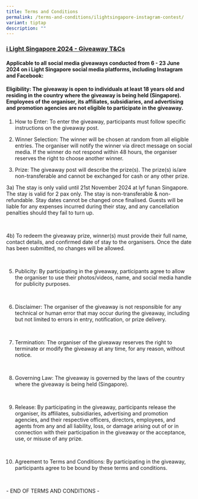 ```yaml
---
title: Terms and Conditions
permalink: /terms-and-conditions/ilightsingapore-instagram-contest/
variant: tiptap
description: ""
---
```

<h3><strong><u>i Light Singapore 2024 - Giveaway T&amp;Cs</u></strong></h3>
<h4>Applicable to all social media giveaways conducted from 6 - 23 June 2024 on i Light Singapore social media platforms, including Instagram and Facebook:</h4>
<p></p>
<h4>Eligibility: The giveaway is open to individuals at least 18 years old and residing in the country where the giveaway is being held (Singapore). Employees of the organiser, its affiliates, subsidiaries, and advertising and promotion agencies are not eligible to participate in the giveaway.</h4>
<h4></h4>
<ol data-tight="true" class="tight">
<li>
<p>How to Enter: To enter the giveaway, participants must follow specific
instructions on the giveaway post.</p>
<p></p>
</li>
<li>
<p>Winner Selection: The winner will be chosen at random from all eligible
entries. The organiser will notify the winner via direct message on social
media. If the winner do not respond within 48 hours, the organiser reserves
the right to choose another winner.</p>
<p></p>
</li>
<li>
<p>Prize: The giveaway post will describe the prize(s). The prize(s) is/are
non-transferable and cannot be exchanged for cash or any other prize.&nbsp;</p>
<p></p>
</li>
</ol>
<p>3a) The stay is only valid until 21st November 2024 at lyf funan Singapore.
The stay is valid for 2 pax only. The stay is non-transferable &amp; non-refundable.
Stay dates cannot be changed once finalised. Guests will be liable for
any expenses incurred during their stay, and any cancellation penalties
should they fail to turn up.&nbsp;</p>
<p>
<br>
</p>
<p>4b) To redeem the giveaway prize, winner(s) must provide their full name,
contact details, and confirmed date of stay to the organisers. Once the
date has been submitted, no changes will be allowed.</p>
<p>
<br>
</p>
<ol start="5">
<li>
<p>Publicity: By participating in the giveaway, participants agree to allow
the organiser to use their photos/videos, name, and social media handle
for publicity purposes.</p>
</li>
</ol>
<p>
<br>
</p>
<ol start="6">
<li>
<p>Disclaimer: The organiser of the giveaway is not responsible for any technical
or human error that may occur during the giveaway, including but not limited
to errors in entry, notification, or prize delivery.</p>
</li>
</ol>
<p>
<br>
</p>
<ol start="7">
<li>
<p>Termination: The organiser of the giveaway reserves the right to terminate
or modify the giveaway at any time, for any reason, without notice.</p>
</li>
</ol>
<p>
<br>
</p>
<ol start="8">
<li>
<p>Governing Law: The giveaway is governed by the laws of the country where
the giveaway is being held (Singapore).</p>
</li>
</ol>
<p>
<br>
</p>
<ol start="9">
<li>
<p>Release: By participating in the giveaway, participants release the organiser,
its affiliates, subsidiaries, advertising and promotion agencies, and their
respective officers, directors, employees, and agents from any and all
liability, loss, or damage arising out of or in connection with their participation
in the giveaway or the acceptance, use, or misuse of any prize.</p>
</li>
</ol>
<p>
<br>
</p>
<ol start="10">
<li>
<p>Agreement to Terms and Conditions: By participating in the giveaway, participants
agree to be bound by these terms and conditions.</p>
</li>
</ol>
<p>
<br>
</p>
<p>- END OF TERMS AND CONDITIONS -</p>